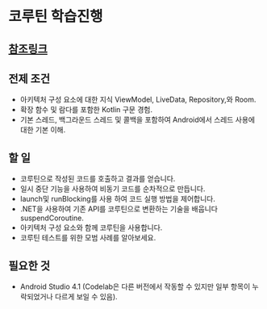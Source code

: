 # 코루틴 학습진행

## [참조링크](https://developer.android.com/codelabs/kotlin-coroutines#5)

## 전제 조건
* 아키텍처 구성 요소에 대한 지식 ViewModel, LiveData, Repository,와 Room.
* 확장 함수 및 람다를 포함한 Kotlin 구문 경험.
* 기본 스레드, 백그라운드 스레드 및 콜백을 포함하여 Android에서 스레드 사용에 대한 기본 이해.

## 할 일
* 코루틴으로 작성된 코드를 호출하고 결과를 얻습니다.
* 일시 중단 기능을 사용하여 비동기 코드를 순차적으로 만듭니다.
* launch및 runBlocking를 사용 하여 코드 실행 방법을 제어합니다.
* .NET을 사용하여 기존 API를 코루틴으로 변환하는 기술을 배웁니다 suspendCoroutine.
* 아키텍처 구성 요소와 함께 코루틴을 사용합니다.
* 코루틴 테스트를 위한 모범 사례를 알아보세요.

## 필요한 것
* Android Studio 4.1 (Codelab은 다른 버전에서 작동할 수 있지만 일부 항목이 누락되었거나 다르게 보일 수 있음).
